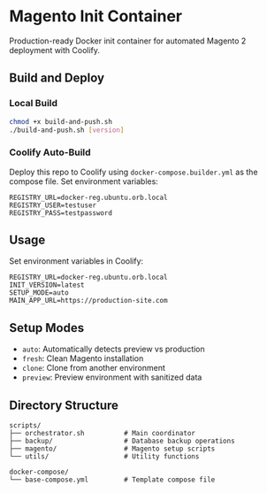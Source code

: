 # Magento Init Container

Production-ready Docker init container for automated Magento 2 deployment with Coolify.

## Build and Deploy

### Local Build
```bash
chmod +x build-and-push.sh
./build-and-push.sh [version]
```

### Coolify Auto-Build
Deploy this repo to Coolify using `docker-compose.builder.yml` as the compose file.
Set environment variables:
```
REGISTRY_URL=docker-reg.ubuntu.orb.local
REGISTRY_USER=testuser
REGISTRY_PASS=testpassword
```

## Usage

Set environment variables in Coolify:

```
REGISTRY_URL=docker-reg.ubuntu.orb.local
INIT_VERSION=latest
SETUP_MODE=auto
MAIN_APP_URL=https://production-site.com
```

## Setup Modes

- `auto`: Automatically detects preview vs production
- `fresh`: Clean Magento installation
- `clone`: Clone from another environment
- `preview`: Preview environment with sanitized data

## Directory Structure

```
scripts/
├── orchestrator.sh          # Main coordinator
├── backup/                  # Database backup operations
├── magento/                 # Magento setup scripts
└── utils/                   # Utility functions

docker-compose/
└── base-compose.yml         # Template compose file
```
